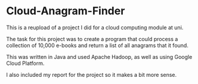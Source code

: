 # Cloud-Anagram-Finder
This is a reupload of a project I did for a cloud computing module at uni.

The task for this project was to create a program that could process a collection of 10,000 e-books and return a list of all anagrams
that it found.

This was written in Java and used Apache Hadoop, as well as using Google Cloud Platform.

I also included my report for the project so it makes a bit more sense.
